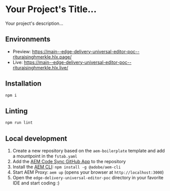 # Your Project's Title...
Your project's description...

## Environments
- Preview: https://main--edge-delivery-universal-editor-poc--riturajsinghmerkle.hlx.page/
- Live: https://main--edge-delivery-universal-editor-poc--riturajsinghmerkle.hlx.live/

## Installation

```sh
npm i
```

## Linting

```sh
npm run lint
```

## Local development

1. Create a new repository based on the `aem-boilerplate` template and add a mountpoint in the `fstab.yaml`
1. Add the [AEM Code Sync GitHub App](https://github.com/apps/aem-code-sync) to the repository
1. Install the [AEM CLI](https://github.com/adobe/helix-cli): `npm install -g @adobe/aem-cli`
1. Start AEM Proxy: `aem up` (opens your browser at `http://localhost:3000`)
1. Open the `edge-delivery-universal-editor-poc` directory in your favorite IDE and start coding :)
